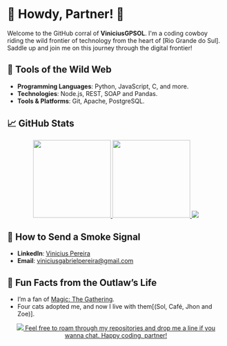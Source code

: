 # 🤠 Howdy, Partner! 🤠

Welcome to the GitHub corral of **ViniciusGPSOL**. I'm a coding cowboy riding the wild frontier of technology from the heart of [Rio Grande do Sul]. Saddle up and join me on this journey through the digital frontier!

## 🔧 Tools of the Wild Web

- **Programming Languages**: Python, JavaScript, C, and more.
- **Technologies**: Node.js, REST, SOAP and Pandas.
- **Tools & Platforms**: Git, Apache, PostgreSQL.

## 📈 GitHub Stats

<div align="center">
  <a href="https://github.com/ViniciusGPSOL" >
  <img height="180em" src="https://github-readme-stats-sigma-five.vercel.app/api?username=ViniciusGPSOL&show_icons=true&theme=tokyonight&include_all_commits=true&count_private=true"/ >
  <img height="180em" src="https://github-readme-stats-sigma-five.vercel.app/api/top-langs/?username=ViniciusGPSOL&layout=compact&langs_count=4&theme=tokyonight"/>
  <img src="https://github-profile-trophy.vercel.app/?username=ViniciusGPSOL&theme=algolia&row=2&no-bg=true&column=4&margin-w=15&margin-h=15" />
  </a>
</div>


## 🏇 How to Send a Smoke Signal

- **LinkedIn**: [Vinicius Pereira](https://www.linkedin.com/in/vinicius-pereira-62417a215/)
- **Email**: [viniciusgabrielpereira@gmail.com](mailto:viniciusgabrielpereira@gmail.com)

## 🌵 Fun Facts from the Outlaw’s Life

- I’m a fan of [Magic: The Gathering](#).
- Four cats adopted me, and now I live with them[(Sol, Café, Jhon and Zoe)].

<div align="center">
  <a href="https://github.com/ViniciusGPSOL" >
    <img src="https://i.giphy.com/media/v1.Y2lkPTc5MGI3NjExb2NramdxamxyazJhajIwY2Rrd3R4bGxqMm03ZWxwank3a2J4OWd2YiZlcD12MV9pbnRlcm5hbF9naWZfYnlfaWQmY3Q9Zw/9smDomSoAcBkQ/giphy.gif"/>
    Feel free to roam through my repositories and drop me a line if you wanna chat. Happy coding, partner!
  </a>
</div>
